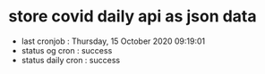 # store covid daily api as json data

- last cronjob : Thursday, 15 October 2020 09:19:01
- status og cron : success
- status daily cron : success
      
      
